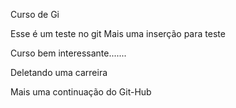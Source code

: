 Curso de Gi

Esse é um teste no git
Mais  uma inserção para teste

Curso bem interessante.......

Deletando uma carreira

Mais uma continuação do Git-Hub
